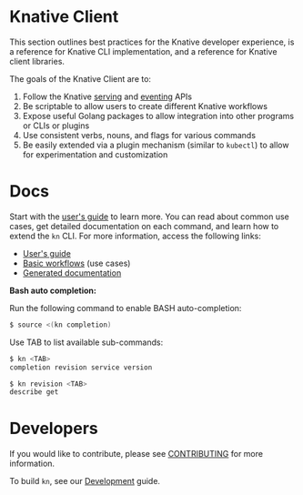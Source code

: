 # Knative Client

This section outlines best practices for the Knative developer experience, is a reference for Knative CLI
implementation, and a reference for Knative client libraries.

The goals of the Knative Client are to:

1. Follow the Knative [serving](https://github.com/knative/serving) and [eventing](https://github.com/knative/eventing) APIs
2. Be scriptable to allow users to create different Knative workflows
3. Expose useful Golang packages to allow integration into other programs or CLIs or plugins
4. Use consistent verbs, nouns, and flags for various commands
5. Be easily extended via a plugin mechanism (similar to `kubectl`) to allow for experimentation and customization

# Docs

Start with the [user's guide](docs/README.md) to learn more. You can read about common use cases, get detailed documentation on each command, and learn how to extend the `kn` CLI. For more information, access the following links:

* [User's guide](docs/README.md)
* [Basic workflows](docs/workflows.md) (use cases)
* [Generated documentation](docs/cmd/kn.md)

**Bash auto completion:**

Run the following command to enable BASH auto-completion:

```sh
$ source <(kn completion)
```

Use TAB to list available sub-commands:

```sh
$ kn <TAB>
completion revision service version

$ kn revision <TAB>
describe get
```

# Developers

If you would like to contribute, please see
[CONTRIBUTING](https://knative.dev/contributing/)
for more information.

To build `kn`, see our [Development](DEVELOPMENT.md) guide.

